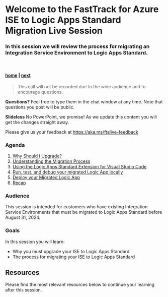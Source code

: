 # Welcome to the FastTrack for Azure ISE to Logic Apps Standard Migration Live Session

### In this session we will review the process for migrating an Integration Service Environment to Logic Apps Standard.

<br>

#### [home](./readme.md)  | [next](./why-upgrade.md)

> This call will not be recorded due to the wide audience and to encourage questions.

**Questions?** Feel free to type them in the chat window at any time. Note that questions you post will be public.

**Slideless** No PowerPoint, we promise! As we update this content you will get the changes straight away.

Please give us your feedback at https://aka.ms/ftalive-feedback

### Agenda

1. [Why Should I Upgrade?](./why-upgrade.md)
1. [Understanding the Migration Process](./migration-process.md)
1. [Using the Logic Apps Standard Extension for Visual Studio Code](./vs-code-extension.md)
1. [Run, test, and debug your migrated Logic App locally](./debug-local.md)
1. [Deploy your Migrated Logic App](./deploy.md)
1. [Recap](./recap.md)

### Audience

This session is intended for customers who have existing Integration Service Environments that must be migrated to Logic Apps Standard before August 31, 2024.

### Goals

In this session you will learn:

- Why you must upgrade your ISE to Logic Apps Standard
- The process for migrating your ISE to Logic Apps Standard

## Resources

Please find the most relevant resources below to continue your learning after this session.
